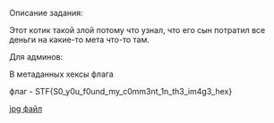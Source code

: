 Описание задания:

Этот котик такой злой потому что узнал, что его сын потратил все деньги на какие-то мета что-то там. 

Для админов:

В метаданных хексы флага

флаг - STF{S0_y0u_f0und_my_c0mm3nt_1n_th3_im4g3_hex}

[jpg файл](./cat.jpg)
